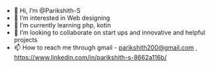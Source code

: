 - 👋 Hi, I’m @Parikshith-S
- 👀 I’m interested in Web designing 
- 🌱 I’m currently learning php, kotin
- 💞️ I’m looking to collaborate on start ups and innovative and helpful projects
- 📫 How to reach me through gmail - parikshith200@gmail.com , https://www.linkedin.com/in/parikshith-s-8662a116b/

<!---
Parikshith-S/Parikshith-S is a ✨ special ✨ repository because its `README.md` (this file) appears on your GitHub profile.
You can click the Preview link to take a look at your changes.
--->
